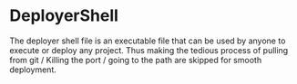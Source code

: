 # DeployerShell
The deployer shell file is an executable file that can be used by anyone to execute or deploy any project. Thus making the tedious process of pulling from git / Killing the port / going to the path are skipped for smooth deployment.
